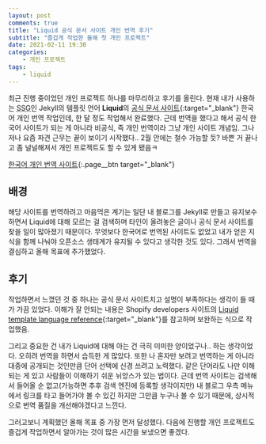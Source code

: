 ```yaml
---
layout: post
comments: true
title: "Liquid 공식 문서 사이트 개인 번역 후기"
subtitle: "즐겁게 작업한 올해 첫 개인 프로젝트"
date: 2021-02-11 19:30
categories:
    - 개인 프로젝트
tags:
    - liquid
---
```


최근 진행 중이었던 개인 프로젝트 하나를 마무리하고 후기를 올린다. 현재 내가 사용하는 <abbr title="Static Site Generator">SSG</abbr>인 Jekyll의 템플릿 언어 **Liquid**의 [공식 문서 사이트](https://shopify.github.io/liquid/){:target="_blank"} 한국어 개인 번역 작업인데, 한 달 정도 작업해서 완료했다. 근데 번역을 했다고 해서 공식 한국어 사이트가 되는 게 아니라 비공식, 즉 개인 번역이라 그냥 개인 사이트 개념임. 그나저나 요즘 파견 근무는 끝이 보이기 시작했다.. 2월 안에는 철수 가능할 듯? 바쁜 거 끝나고 좀 널널해져서 개인 프로젝트도 할 수 있게 됐음ㅋ

[한국어 개인 번역 사이트](https://selosele.github.io/liquid/){:.page__btn target="_blank"}

## 배경

해당 사이트를 번역하려고 마음먹은 계기는 일단 내 블로그를 Jekyll로 만들고 유지보수하면서 Liquid에 대해 모르는 걸 검색하며 타인이 올려놓은 글이나 공식 문서 사이트를 찾을 일이 많아졌기 때문이다. 무엇보다 한국어로 번역된 사이트도 없었고 내가 얻은 지식을 함께 나눠야 오픈소스 생태계가 유지될 수 있다고 생각한 것도 있다. 그래서 번역을 결심하고 올해 목표에 추가했었다.

## 후기

작업하면서 느꼈던 것 중 하나는 공식 문서 사이트치고 설명이 부족하다는 생각이 들 때가 가끔 있었다. 이해가 잘 안되는 내용은 Shopify developers 사이트의 [Liquid template language reference](https://shopify.dev/docs/themes/liquid/reference){:target="_blank"}를 참고하며 보완하는 식으로 작업했음.

그리고 중요한 건 내가 Liquid에 대해 아는 건 극히 미미한 양이었구나.. 하는 생각이었다. 오히려 번역을 하면서 습득한 게 많았다. 또한 나 혼자만 보려고 번역하는 게 아니라 대중에 공개되는 것인만큼 단어 선택에 신경 쓰려고 노력했다. 같은 단어라도 나만 이해되는 게 있고 사람들이 이해하기 쉬운 뉘앙스가 있는 법이다. 근데 번역 사이트는 검색해서 들어올 순 없고(가능하면 추후 검색 엔진에 등록할 생각이지만) 내 블로그 우측 메뉴에서 링크를 타고 들어가야 볼 수 있긴 하지만 그만큼 누구나 볼 수 있기 때문에, 상시적으로 번역 품질을 개선해야겠다고 느낀다.

그러고보니 계획했던 올해 목표 중 가장 먼저 달성했다. 다음에 진행할 개인 프로젝트도 즐겁게 작업하면서 알아가는 것이 많은 시간을 보냈으면 좋겠다.